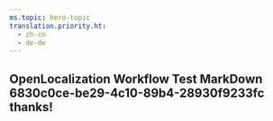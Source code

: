 ```yaml
---
ms.topic: hero-topic
translation.priority.ht: 
  - zh-cn
  - de-de
---
```

## OpenLocalization Workflow Test MarkDown 6830c0ce-be29-4c10-89b4-28930f9233fc thanks!
